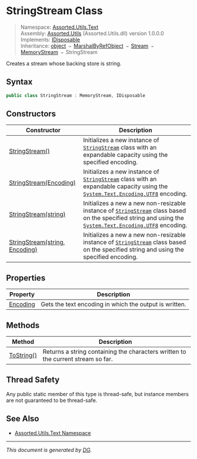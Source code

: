 ﻿# StringStream Class

> Namespace: [Assorted.Utils.Text](index.md#assortedutilstext-namespace)\
> Assembly: [Assorted.Utils](index.md) (Assorted.Utils.dll) version 1.0.0.0\
> Implements: [IDisposable](https://docs.microsoft.com/en-us/dotnet/api/system.idisposable)\
> Inheritance: [object](https://docs.microsoft.com/en-us/dotnet/api/system.object) `→` [MarshalByRefObject](https://docs.microsoft.com/en-us/dotnet/api/system.marshalbyrefobject) `→` [Stream](https://docs.microsoft.com/en-us/dotnet/api/system.io.stream) `→` [MemoryStream](https://docs.microsoft.com/en-us/dotnet/api/system.io.memorystream) `→` StringStream

Creates a stream whose backing store is string.

## Syntax

```csharp
public class StringStream : MemoryStream, IDisposable
```

## Constructors

Constructor | Description
--- | ---
[StringStream()](Assorted.Utils.Text.StringStream.-ctor.md#stringstream) | Initializes a new instance of [`StringStream`](Assorted.Utils.Text.StringStream.md) class with an expandable capacity using the specified encoding.
[StringStream(Encoding)](Assorted.Utils.Text.StringStream.-ctor.md#stringstreamencoding) | Initializes a new instance of [`StringStream`](Assorted.Utils.Text.StringStream.md) class with an expandable capacity using the [`System.Text.Encoding.UTF8`](https://docs.microsoft.com/en-us/dotnet/api/system.text.encoding.utf8) encoding.
[StringStream(string)](Assorted.Utils.Text.StringStream.-ctor.md#stringstreamstring) | Initializes a new a new non-resizable instance of [`StringStream`](Assorted.Utils.Text.StringStream.md) class based on the specified string and using the [`System.Text.Encoding.UTF8`](https://docs.microsoft.com/en-us/dotnet/api/system.text.encoding.utf8) encoding.
[StringStream(string, Encoding)](Assorted.Utils.Text.StringStream.-ctor.md#stringstreamstring-encoding) | Initializes a new a new non-resizable instance of [`StringStream`](Assorted.Utils.Text.StringStream.md) class based on the specified string and using the specified encoding.

## Properties

Property | Description
--- | ---
[Encoding](Assorted.Utils.Text.StringStream.Encoding.md) | Gets the text encoding in which the output is written.

## Methods

Method | Description
--- | ---
[ToString()](Assorted.Utils.Text.StringStream.ToString.md) | Returns a string containing the characters written to the current stream so far.

## Thread Safety

Any public static member of this type is thread\-safe, but instance members are not guaranteed to be thread\-safe.

## See Also

- [Assorted.Utils.Text Namespace](index.md#assortedutilstext-namespace)

---

_This document is generated by [DG](https://github.com/Khojasteh/dg)._
